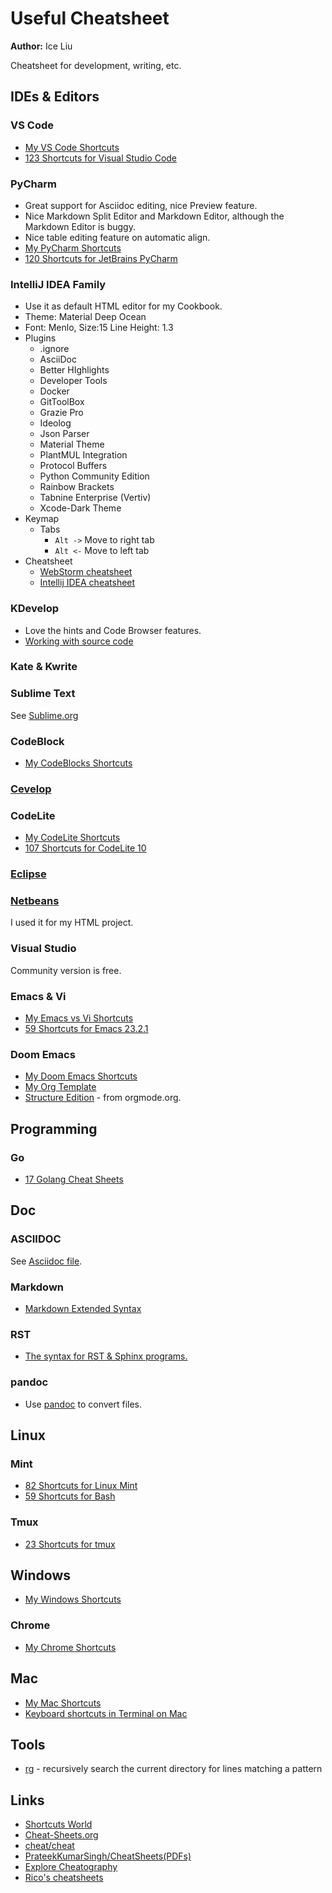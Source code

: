 # Useful Cheatsheet

**Author:** Ice Liu

Cheatsheet for development, writing, etc.

## IDEs & Editors

### VS Code

* [My VS Code Shortcuts](IDEs/VS-Code.org)
* [123 Shortcuts for Visual Studio Code](https://shortcutworld.com/VSCode/win/Visual-Studio-Code_Shortcuts)

### PyCharm

* Great support for Asciidoc editing, nice Preview feature.
* Nice Markdown Split Editor and Markdown Editor, although the Markdown Editor is buggy.
* Nice table editing feature on automatic align.
* [My PyCharm Shortcuts](IDEs/PyCharm.adoc)
* [120 Shortcuts for JetBrains PyCharm](https://shortcutworld.com/PyCharm/win/JetBrains-PyCharm_Shortcuts)

### IntelliJ IDEA Family

* Use it as default HTML editor for my Cookbook.
* Theme: Material Deep Ocean
* Font: Menlo, Size:15  Line Height: 1.3
* Plugins
  * .ignore
  * AsciiDoc
  * Better HIghlights
  * Developer Tools
  * Docker
  * GitToolBox
  * Grazie Pro
  * Ideolog
  * Json Parser
  * Material Theme
  * PlantMUL Integration
  * Protocol Buffers
  * Python Community Edition
  * Rainbow Brackets
  * Tabnine Enterprise (Vertiv)
  * Xcode-Dark Theme
* Keymap
  * Tabs
    * `Alt ->` Move to right tab
    * `Alt <-` Move to left tab
* Cheatsheet
  * [WebStorm cheatsheet](https://quickref.me/webstorm.html)
  * [Intellij IDEA cheatsheet](https://quickref.me/idea)

### KDevelop

* Love the hints and Code Browser features.
* [Working with source code](https://userbase.kde.org/KDevelop4/Manual/Working_with_source_code)

### Kate & Kwrite

### Sublime Text

See [Sublime.org](IDEs/Sublime.org)

### CodeBlock

* [My CodeBlocks Shortcuts](IDEs/CodeBlocks.adoc)

### [Cevelop](IDEs/Cevelop.org)

### CodeLite

* [My CodeLite Shortcuts](IDEs/CodeLite.org)
* [107 Shortcuts for CodeLite 10](https://shortcutworld.com/CodeLite/win/CodeLite_10_Shortcuts)

### [Eclipse](IDEs/Eclipse.adoc)

### [Netbeans](IDEs/Netbeans.adoc)

I used it for my HTML project.

### Visual Studio

Community version is free.

### Emacs & Vi

* [My Emacs vs Vi Shortcuts](Emacs-vs-Vi.org)
* [59 Shortcuts for Emacs 23.2.1](https://shortcutworld.com/Emacs/linux/Emacs_23.2.1_Shortcuts)

### Doom Emacs

* [My Doom Emacs Shortcuts](DoomEmacs.org)
* [My Org Template](templates/Org-Template.org)
* [Structure Edition](https://orgmode.org/manual/Structure-Editing.html) - from orgmode.org.

## Programming

### Go

* [17 Golang Cheat Sheets](https://cheatography.com/tag/golang/)

## Doc

### ASCIIDOC

See [Asciidoc file](Asciidoc.org).

### Markdown

* [Markdown Extended Syntax](https://www.markdownguide.org/extended-syntax/)

### RST

* [The syntax for RST & Sphinx programs.](https://sphinx-tutorial.readthedocs.io/cheatsheet/)

### pandoc

* Use [pandoc](Tools/pandoc.adoc) to convert files.

## Linux

### Mint

* [82 Shortcuts for Linux Mint](https://shortcutworld.com/Linux-Mint)
* [59 Shortcuts for Bash](https://shortcutworld.com/Bash)

### Tmux

* [23 Shortcuts for tmux](https://shortcutworld.com/tmux)

## Windows

* [My Windows Shortcuts](Windows/Windows.org)

### Chrome

* [My Chrome Shortcuts](Windows/Chrome.org)

## Mac

* [My Mac Shortcuts](Mac/Mac.org)
* [Keyboard shortcuts in Terminal on Mac](https://support.apple.com/guide/terminal/keyboard-shortcuts-trmlshtcts/mac)

## Tools

* [rg](Tools/rg.adoc) - recursively search the current directory for lines matching a pattern

## Links

* [Shortcuts World](https://shortcutworld.com/Shortcuts)
* [Cheat-Sheets.org](https://www.cheat-sheets.org/)
* [cheat/cheat](https://github.com/cheat/cheat)
* [PrateekKumarSingh/CheatSheets(PDFs)](https://github.com/PrateekKumarSingh/CheatSheets)
* [Explore Cheatography](https://cheatography.com/explore/)
* [Rico's cheatsheets](https://devhints.io/)
